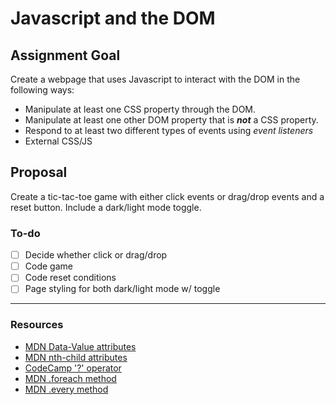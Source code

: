 # Javascript and the DOM

## Assignment Goal

Create a webpage that uses Javascript to interact with the DOM in the following ways:

- Manipulate at least one CSS property through the DOM.
- Manipulate at least one other DOM property that is ***not*** a CSS property.
- Respond to at least two different types of events using *event listeners*
- External CSS/JS

## Proposal

Create a tic-tac-toe game with either click events or drag/drop events and a reset button. Include a dark/light mode toggle.

### To-do

- [ ] Decide whether click or drag/drop
- [ ] Code game
- [ ] Code reset conditions
- [ ] Page styling for both dark/light mode w/ toggle

---

### Resources

- [MDN Data-Value attributes](https://developer.mozilla.org/en-US/docs/Learn/HTML/Howto/Use_data_attributes)
- [MDN nth-child attributes](https://developer.mozilla.org/en-US/docs/Web/CSS/:nth-child)
- [CodeCamp '?' operator](https://www.freecodecamp.org/news/how-the-question-mark-works-in-javascript/)
- [MDN .foreach method](https://developer.mozilla.org/en-US/docs/Web/JavaScript/Reference/Global_Objects/Array/forEach)
- [MDN .every method](https://developer.mozilla.org/en-US/docs/Web/JavaScript/Reference/Global_Objects/Array/every)
